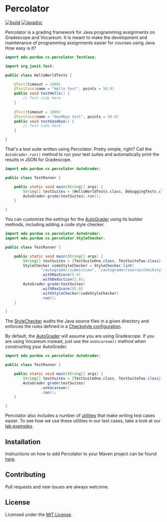 # Percolator

[![build](https://img.shields.io/github/workflow/status/purduecsbridge/percolator/Deploy/main)](https://github.com/purduecsbridge/percolator/actions?query=workflow%3A%22Deploy%22+branch%3Amain)
[![javadoc](https://img.shields.io/badge/docs-javadoc-blue)](https://purduecsbridge.github.io/percolator/api/latest)

Percolator is a grading framework for Java programming assignments on Gradescope and Vocareum. It is meant to make the development and maintenance of programming assignments easier for courses using Java. How easy is it?

```java
import edu.purdue.cs.percolator.TestCase;

import org.junit.Test;

public class HelloWorldTests {

    @Test(timeout = 1000)
    @TestCase(name = "Hello test", points = 50.0)
    public void testHello() {
        // Test code here
    }
  
    @Test(timeout = 1000)
    @TestCase(name = "Goodbye test", points = 50.0)
    public void testGoodbye() {
        // Test code here
    }

}
```

That's a test suite written using Percolator. Pretty simple, right? Call the `AutoGrader.run()` method to run your test suites and automatically print the results in JSON for Gradescope.

```java
import edu.purdue.cs.percolator.AutoGrader;

public class TestRunner {

    public static void main(String[] args) {
        String[] testSuites = {HelloWorldTests.class, DebuggingTests.class};
        AutoGrader.grade(testSuites).run();
    }

}
```

You can customize the settings for the [AutoGrader](https://purduecsbridge.github.io/percolator/api/latest/edu/purdue/cs/percolator/AutoGrader.html) using its builder methods, including adding a code style checker.

```java
import edu.purdue.cs.percolator.AutoGrader;
import edu.purdue.cs.percolator.StyleChecker;

public class TestRunner {

    public static void main(String[] args) {
        String[] testSuites = {TestSuiteOne.class, TestSuiteTwo.class};
        StyleChecker codeStyleChecker = StyleChecker.lint(
                "/autograder/submission", "/autograder/source/checkstyle.xml")
                .withMaxScore(5.0)
                .withDeduction(1.0);
        AutoGrader.grade(testSuites)
                .withMaxScore(95.0)
                .withStyleChecker(codeStyleChecker)
                .run();
    }

}
```

The [StyleChecker](https://purduecsbridge.github.io/percolator/api/latest/edu/purdue/cs/percolator/StyleChecker.html) audits the Java source files in a given directory and enforces the rules defined in a [Checkstyle configuration](https://checkstyle.org/config.html).

By default, the [AutoGrader](https://purduecsbridge.github.io/percolator/api/latest/edu/purdue/cs/percolator/AutoGrader.html) will assume you are using Gradescope. If you are using Vocareum instead, just use the `onVocareum()` method when constructing your AutoGrader.

```java
import edu.purdue.cs.percolator.AutoGrader;

public class TestRunner {

    public static void main(String[] args) {
        String[] testSuites = {TestSuiteOne.class, TestSuiteTwo.class};
        AutoGrader.grade(testSuites)
                .onVocareum()
                .run();
    }

}
```

Percolator also includes a number of [utilities](https://purduecsbridge.github.io/percolator/api/latest/edu/purdue/cs/percolator/util/package-summary.html) that make writing test cases easier. To see how we use these utilities in our test cases, take a look at our [lab examples](https://github.com/search?q=org%3Apurduecsbridge+example).

## Installation
Instructions on how to add Percolator to your Maven project can be found [here](https://github.com/purduecsbridge/percolator/packages/513132).

## Contributing
Pull requests and new issues are always welcome.

## License
Licensed under the [MIT License](LICENSE).
